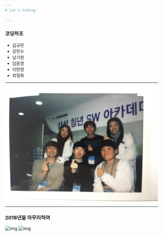 ```yaml
---
# Let's Coding

---
```

### 코딩하조
- 김규민
- 강민수
- 남기원
- 임동영
- 이민영
- 최정화

---

![img](./IMG_7747.jpeg)


---
### 2018년을 마무리하며

![img](https://image.flaticon.com/icons/svg/1087/1087972.svg?v=4&s=200)
![img](https://image.flaticon.com/icons/svg/214/214335.svg?v=4&s=200)
